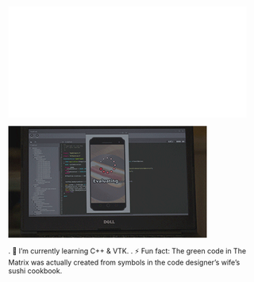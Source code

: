    ![](https://github.com/yarenakin/yarenakin/blob/main/assets/hello.gif)


   ![](https://github.com/yarenakin/yarenakin/blob/main/assets/giphy.gif)

. 🌱 I’m currently learning C++ & VTK.
. ⚡ Fun fact: The green code in The Matrix was actually created from symbols in the code designer’s wife’s sushi cookbook.

